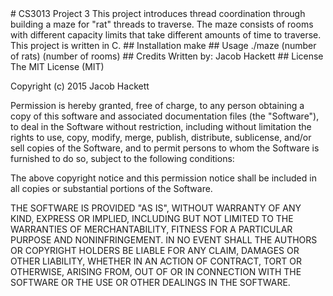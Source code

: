 <snippet>
<content>
# CS3013 Project 3
This project introduces thread coordination through building a maze for "rat" threads to traverse.
The maze consists of rooms with different capacity limits that take different amounts of time to traverse.
This project is written in C.
## Installation
make
## Usage
./maze (number of rats) (number of rooms)
## Credits
Written by: Jacob Hackett
## License
The MIT License (MIT)

Copyright (c) 2015 Jacob Hackett

Permission is hereby granted, free of charge, to any person obtaining a copy
of this software and associated documentation files (the "Software"), to deal
in the Software without restriction, including without limitation the rights
to use, copy, modify, merge, publish, distribute, sublicense, and/or sell
copies of the Software, and to permit persons to whom the Software is
furnished to do so, subject to the following conditions:

The above copyright notice and this permission notice shall be included in
all copies or substantial portions of the Software.

THE SOFTWARE IS PROVIDED "AS IS", WITHOUT WARRANTY OF ANY KIND, EXPRESS OR
IMPLIED, INCLUDING BUT NOT LIMITED TO THE WARRANTIES OF MERCHANTABILITY,
FITNESS FOR A PARTICULAR PURPOSE AND NONINFRINGEMENT. IN NO EVENT SHALL THE
AUTHORS OR COPYRIGHT HOLDERS BE LIABLE FOR ANY CLAIM, DAMAGES OR OTHER
LIABILITY, WHETHER IN AN ACTION OF CONTRACT, TORT OR OTHERWISE, ARISING FROM,
OUT OF OR IN CONNECTION WITH THE SOFTWARE OR THE USE OR OTHER DEALINGS IN
THE SOFTWARE.
</content>
</snippet>